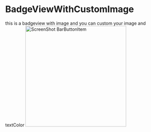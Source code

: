 BadgeViewWithCustomImage
========================

this  is a  badgeview  with  image and  you can custom your image and  textColor
<img alt="ScreenShot BarButtonItem" :src="https://github.com/shihaoguo/BadgeViewWithCustomImage/blob/master/BadgeViewWithImage/screen.png?raw=true" width="320px"/>

